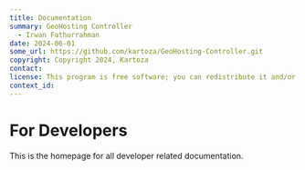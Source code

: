 ```yaml
---
title: Documentation
summary: GeoHosting Controller
  - Irwan Fathurrahman
date: 2024-06-01
some_url: https://github.com/kartoza/GeoHosting-Controller.git
copyright: Copyright 2024, Kartoza
contact:
license: This program is free software; you can redistribute it and/or modify it under the terms of the GNU Affero General Public License as published by the Free Software Foundation; either version 3 of the License, or (at your option) any later version.
context_id: 
---
```


# For Developers

<!-- To Be Populated -->

This is the homepage for all developer related documentation.

